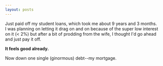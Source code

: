 ```yaml
---
layout: posts
---
```


Just paid off my student loans, which took me about 9 years and 3 months.  I was planning on letting it drag on and
on because of the super low interest on it (< 2%) but after a bit of prodding from the wife,
I thought I'd go ahead and just pay it off.

**It feels good already.**

Now down one single (ginormous) debt--my mortgage.
